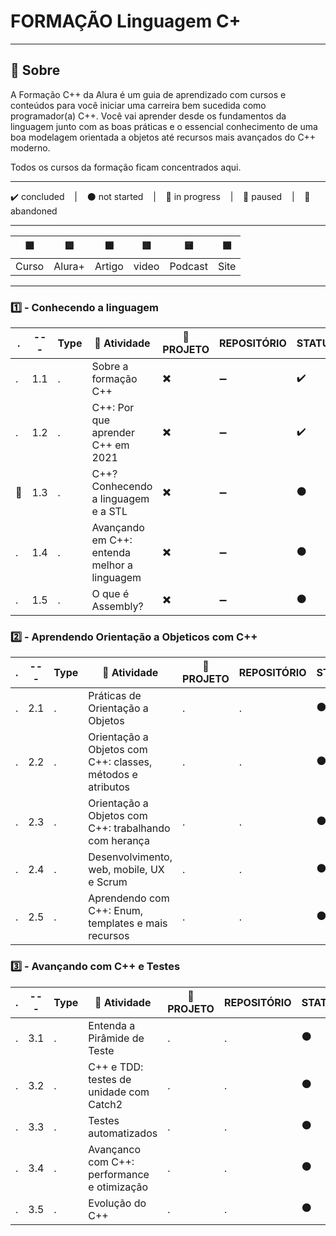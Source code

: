 # FORMAÇÃO Linguagem C+

---

## 📌 Sobre
  A Formação C++ da Alura é um guia de aprendizado com cursos e conteúdos para você iniciar uma carreira bem sucedida como programador(a) C++. Você vai aprender desde os fundamentos da linguagem junto com as boas práticas e o essencial conhecimento de uma boa modelagem orientada a objetos até recursos mais avançados do C++ moderno.

  Todos os cursos da formação ficam concentrados aqui.

---

<p>
  ✔️ concluded &nbsp;&nbsp;&nbsp;|&nbsp;&nbsp;&nbsp;
  ⚫ not started &nbsp;&nbsp;&nbsp;|&nbsp;&nbsp;&nbsp;
  🔵 in progress &nbsp;&nbsp;&nbsp;|&nbsp;&nbsp;&nbsp;
  🔶 paused &nbsp;&nbsp;&nbsp;|&nbsp;&nbsp;&nbsp;
  🔴 abandoned 
</p>

---
| 🟪 | 🟦 | 🟫 | 🟥 | 🟨 | 🟩 |
| --- | --- | --- | --- | --- | --- |
| Curso | Alura+ | Artigo | video | Podcast | Site |

---

### 1️⃣ - Conhecendo a linguagem
| . | --- | Type | 📘 Atividade | 🔗 PROJETO | REPOSITÓRIO | STATUS |
| --- | --- | --- | --- | --- | --- | --- |
| . | 1.1 | . | Sobre a formação C++ | ✖️ | ➖ | ✔️ |
| .  | 1.2 | . | C++: Por que aprender C++ em 2021 | ✖️ | ➖ | ✔️ |
| 🚩  | 1.3 | . | C++? Conhecendo a linguagem e a STL | ✖️ | ➖ | ⚫ |
| .  | 1.4 | . | Avançando em C++: entenda melhor a linguagem | ✖️ | ➖ | ⚫ |
| .  | 1.5 | . | O que é Assembly? | ✖️ | ➖ | ⚫ |



### 2️⃣ - Aprendendo Orientação a Objeticos com C++

| . | --- | Type | 📘 Atividade | 🔗 PROJETO | REPOSITÓRIO | STATUS |
| --- | --- | --- | --- | --- | --- | --- |
| . | 2.1 | . | Práticas de Orientação a Objetos | . | . | ⚫ |
| . | 2.2 | . | Orientação a Objetos com C++: classes, métodos e atributos | . | . | ⚫ |
| . | 2.3 | . | Orientação a Objetos com C++: trabalhando com herança | . | . | ⚫ |
| . | 2.4 | . | Desenvolvimento, web, mobile, UX e Scrum | . | . | ⚫ |
| . | 2.5 | . | Aprendendo com C++: Enum, templates e mais recursos | . | . | ⚫ |


### 3️⃣ - Avançando com C++ e Testes

| . | --- | Type | 📘 Atividade | 🔗 PROJETO | REPOSITÓRIO | STATUS |
| --- | --- | --- | --- | --- | --- | --- |
| . | 3.1 | . | Entenda a Pirâmide de Teste | . | . | ⚫ |
| . | 3.2 | . | C++ e TDD: testes de unidade com Catch2 | . | . | ⚫ |
| . | 3.3 | . | Testes automatizados | . | . | ⚫ |
| . | 3.4 | . | Avançanco com C++: performance e otimização | . | . | ⚫ |
| . | 3.5 | . | Evolução do C++ | . | . | ⚫ |

